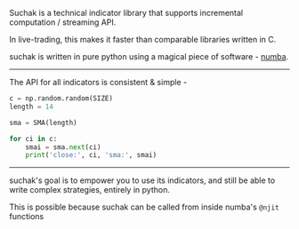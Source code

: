 Suchak is a technical indicator library that supports incremental computation / streaming API.

In live-trading, this makes it faster than comparable libraries written in C.

suchak is written in pure python using a magical piece of software - [numba](https://github.com/numba/numba).

---

The API for all indicators is consistent & simple -

```python
c = np.random.random(SIZE)
length = 14

sma = SMA(length)

for ci in c:
    smai = sma.next(ci)
    print('close:', ci, 'sma:', smai)
```

---

suchak's goal is to empower you to use its indicators,
and still be able to write complex strategies, entirely in python.

This is possible because suchak can be called from inside numba's `@njit` functions
